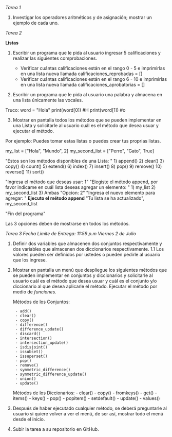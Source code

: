 *Tarea 1*

1. Investigar los operadores aritméticos y de asignación; mostrar un ejemplo de cada uno.

*Tarea 2*

**Listas**
1. Escribir un programa que le pida al usuario ingresar 5 calificaciones y realizar las siguientes comprobaciones.

    - Verificar cuántas calificaciones están en el rango 0 - 5 e imprimirlas en una lista nueva llamada calificaciones_reprobadas = []
    - Verificar cuántas calificaciones están en el rango 6 - 10 e imprimirlas en una lista nueva llamada calificaciones_aprobatorias = []

2. Escribir un programa que le pida al usuario una palabra y almacena en una lista únicamente las vocales.

Truco:
    word = "Hola"
    print(word[0])   #H
    print(word[1])   #o

3. Mostrar en pantalla todos los métodos que se pueden implementar en una Lista y solicitarle al usuario cuál es el método que desea usuar y ejecutar el método.

Por ejemplo:
Puedes tomar estas listas o puedes crear tus proprias listas.

my_list = ["Hola", "Mundo", 2]
my_second_list = ["Perro", "Gato", True]

"Estos son los métodos disponibles de una Lista: " 
    1) append()
    2) clear()
    3) copy()
    4) count()
    5) extend()
    6) index()
    7) insert()
    8) pop()
    9) remove()
    10) reverse()
    11) sort()

"Ingresa el método que deseas usar: 1"
    "Elegiste el método append, por favor indicame en cuál lista deseas agregar un elemento: "
        1) my_list
        2) my_second_list
        3) Ambas
        "Opcion: 2"
            "Ingresa el nuevo elemento para agregar: "
            **Ejecuto el método append**
            "Tu lista se ha actualizado", my_second_list

"Fin del programa"

Las 3 opciones deben de mostrarse en todos los métodos.

*Tarea 3*  *Fecha Límite de Entrega: 11:59 p.m Viernes 2 de Julio*

1. Definir dos variables que almacenen dos conjuntos respectivamente y dos variables que almacenen dos diccionarios respectivamente.
    1.1 Los valores pueden ser definidos por ustedes o pueden pedirle al usuario que los ingrese.

2. Mostrar en pantalla un menú que despliegue los siguientes métodos que se pueden implementar en conjuntos y diccionarios y solicitarle al usuario cuál es el método que desea usuar y cuál es el conjunto y/o diccionario al que desea aplicarle el método. Ejecutar el método por medio de *funciones*.

    Métodos de los Conjuntos:

        - add()
        - clear()
        - copy()
        - difference()
        - difference_update()
        - discard()
        - intersection()
        - intersection_update()
        - isdisjoint()
        - issubset()
        - issuperset()
        - pop()
        - remove()
        - symmetric_difference()
        - symmetric_difference_update()
        - union()
        - update()

    Métodos de los Diccionarios:
        - clear()
        - copy()
        - fromkeys()
        - get()
        - items()
        - keys()
        - pop()
        - popitem()
        - setdefault()
        - update()
        - values()

3. Después de haber ejecutado cualquier método, se deberá preguntarle al usuario si quiere volver a ver el menú, de ser así, mostrar todo el menú desde el inicio.

4. Subir la tarea a su repositorio en GitHub.